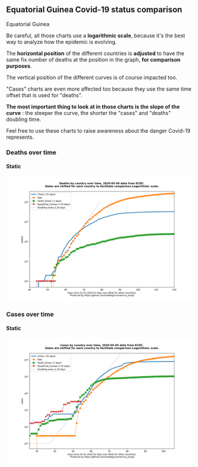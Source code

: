 ## Equatorial Guinea Covid-19 status comparison 

Equatorial Guinea



Be careful, all those charts use a **logarithmic scale**, because it's the best way to analyze how the epidemic is evolving.
 
The **horizontal position** of the different countries is **adjusted** to have the same fix number of deaths at the position in the graph, **for comparison purposes**.

The vertical position of the different curves is of course impacted too.

"Cases" charts are even more affected too because they use the same time offset that is used for "deaths".

**The most important thing to look at in those charts is the slope of the curve** : the steeper the curve, the shorter the "cases" and "deaths" doubling time.

Feel free to use these charts to raise awareness about the danger Covid-19 represents. 


 
### Deaths over time
 
#### Static
![Equatorial Guinea covid-19 deaths static chart](https://raw.githubusercontent.com/madlag/coronavirus_study/master/notebooks/graphs/2020-05-04/countries/Equatorial_Guinea/2020-05-04_Equatorial_Guinea_deaths.png "Equatorial Guinea covid-19 deaths static chart")   

 
### Cases over time
 
#### Static
![Equatorial Guinea covid-19 cases static chart](https://raw.githubusercontent.com/madlag/coronavirus_study/master/notebooks/graphs/2020-05-04/countries/Equatorial_Guinea/2020-05-04_Equatorial_Guinea_cases.png "Equatorial Guinea covid-19 cases static chart")   

